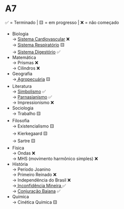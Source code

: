 # A7

✅ = Terminado | 🟨 = em progresso | ❌ = não começado

* Biologia \
  \-> [Sistema Cardiovascular](../../biologia/fisiologia-humana-sistemas/sistema-cardiovascular.md) ❌\
  \-> [Sistema Respiratório](../../biologia/fisiologia-humana-sistemas/sistema-respiratorio.md) 🟨\
  \-> [Sistema Digestório](../../biologia/fisiologia-humana-sistemas/sistema-digestorio.md) ✅
* Matemática \
  \-> Prismas ❌\
  \-> Cilindros ❌
* Geografia \
  \->[ Agropecuária](../../geografia/agropecuaria/) 🟨
* Literatura \
  \-> [Simbolismo](../../literatura/simbolismo.md) ✅\
  \-> [Parnasianismo](../../literatura/parnasianismo.md) ✅\
  \-> Impressionismo ❌
* Sociologia \
  \-> Trabalho  🟨
* Filosofia \
  \-> Existencialismo  🟨\
  \-> Kierkegaard  🟨\
  \-> Sartre  🟨
* Física \
  \-> Ondas ❌\
  \-> MHS (movimento harmônico simples) ❌
* História \
  \-> Período Joanino \
  \-> Primeiro Reinado ❌\
  \-> Independência do Brasil ❌\
  \->[ Inconfidência Mineira ](../../historia/historia-do-brasil/da-colonia-ao-imperio/inconfidencia-mineira.md)✅\
  \-> [Conjuração Baiana](../../historia/historia-do-brasil/da-colonia-ao-imperio/conjuracao-baiana-1798.md) ✅
* Química \
  \-> Cinética Química  🟨
